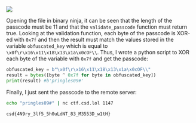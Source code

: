 <img src="https://github.com/raul-dunca/assets/blob/main/.images_CyberStudents-advent-of-ctf2024/day14_description.png">

Opening the file in binary ninja, it can be seen that the length of the passcode must be 11 and that the `validate_passcode` function must return true. Looking at the validation function, each byte of the passcode is XOR-ed with `0x7f` and then the result must match the values stored in the variable `obfuscated_key` which is equal to `\x0f\r\x16\x11\x18\x13\x1a\x0cOF\\`. Thus, I wrote a python script to XOR each byte of the variable with `0x7f` and get the passcode:

```python
obfuscated_key = b"\x0f\r\x16\x11\x18\x13\x1a\x0cOF\\"
result = bytes([byte ^ 0x7f for byte in obfuscated_key])
print(result) #b'pringles09#'
```

Finally, I just sent the passcode to the remote server:

```bash
echo "pringles09#" | nc ctf.csd.lol 1147
```

`csd{4N9ry_3lf5_5h0uLdNT_83_M3553D_w1tH}`
